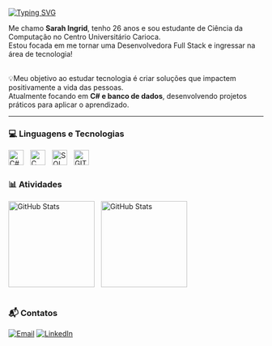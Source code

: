 <a href="https://git.io/typing-svg"><img src="https://readme-typing-svg.demolab.com?font=Fira+Code&pause=1000&color=F71185&width=435&lines=Ol%C3%A1!+Bem-Vindo(a)+ao+meu+perfil+%F0%9F%98%81" alt="Typing SVG" /></a>

Me chamo **Sarah Ingrid**, tenho 26 anos e sou estudante de Ciência da Computação no Centro Universitário Carioca. <br/> Estou focada em me tornar uma Desenvolvedora Full Stack e ingressar na área de tecnologia! 
<br/>
<br/>

💡Meu objetivo ao estudar tecnologia é criar soluções que impactem positivamente a vida das pessoas. <br/>
Atualmente focando em **C# e banco de dados**, desenvolvendo projetos práticos para aplicar o aprendizado.

---

### 💻 Linguagens e Tecnologias

<img 
    align="left" 
    alt="C#"
    title="C#" 
    width="30px" 
    style="padding-right: 10px;" 
    src="https://cdn.jsdelivr.net/gh/devicons/devicon@latest/icons/csharp/csharp-original.svg" 
/>
<img 
    align="left" 
    alt="C" 
    title="C"
    width="30px" 
    style="padding-right: 10px;" 
    src="https://cdn.jsdelivr.net/gh/devicons/devicon@latest/icons/c/c-original.svg" 
/>
<img 
    align="left" 
    alt="SQL" 
    title="SQL"
    width="30px" 
    style="padding-right: 10px;" 
    src="https://cdn.jsdelivr.net/gh/devicons/devicon@latest/icons/azuresqldatabase/azuresqldatabase-original.svg" 
/>
<img 
    align="left" 
    alt="GIT" 
    title="GIT"
    width="30px" 
    style="padding-right: 10px;" 
    src="https://cdn.jsdelivr.net/gh/devicons/devicon@latest/icons/git/git-original.svg" 
/>

<br/>
<br/>


### 📊 Atividades

<p>
  <img 
    align="left" 
    alt="GitHub Stats" 
    height="170" 
    style="padding-right: 10px;" 
    src="https://github-readme-stats.vercel.app/api?username=sarah-ingrid&show_icons=true&theme=tokyonight&include_all_commits=true&locale=pt-br" 
  />
<img 
      align="left" 
      alt="GitHub Stats" 
      height="170" 
      src="https://github-readme-stats.vercel.app/api/top-langs/?username=sarah-ingrid&theme=tokyonight&layout=compact&custom_title=Tecnologias&langs_count=9" 
  />

</p>

<br clear="both" />
<br/>

### 📬 Contatos
[![Email](https://img.shields.io/badge/Email-D14836?style=for-the-badge&logo=gmail&logoColor=white)](mailto:sarah947111@gmail.com) 
[![LinkedIn](https://img.shields.io/badge/LinkedIn-0A66C2?style=for-the-badge&logo=linkedin&logoColor=white)](https://www.linkedin.com/in/sarah-ingrid-azevedo/)  


